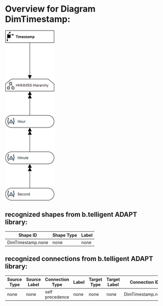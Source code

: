# Overview for Diagram **DimTimestamp**:

![Diagram DimTimestamp](../png/DimTimestamp.png)
## recognized shapes from b.telligent ADAPT library:

|Shape ID|Shape Type|Label|
|--------|----------|-----|
|DimTimestamp.none|none|none|

## recognized connections from b.telligent ADAPT library:

|Source Type|Source Label|Connection Type|Label|Target Type|Target Label|Connection ID|Source ID|Target ID|
|-----------|------------|---------------|-----|-----------|------------|-------------|---------|---------|
|none|none|self precedence|none|none|none|DimTimestamp.none|DimTimestamp.none|DimTimestamp.none
